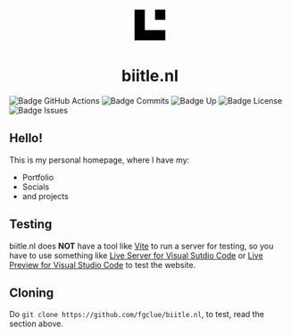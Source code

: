 <p align="center">
    <img src="src/assets/logobl.png" width="64px">
</p>
<h1 align="center">
    biitle.nl
</h1>

<p align="center">

![Badge GitHub Actions] ![Badge Commits] ![Badge Up] ![Badge License] ![Badge Issues]

</p>

## Hello!
This is my personal homepage, where I have my:

- Portfolio
- Socials
- and projects

## Testing
biitle.nl does **NOT** have a tool like [Vite](https://vitejs.dev) to run a server for testing, so you have to use something like [Live Server for Visual Sutdio Code](https://marketplace.visualstudio.com/items?itemName=ritwickdey.LiveServer) or [Live Preview for Visual Studio Code](https://marketplace.visualstudio.com/items?itemName=ms-vscode.live-server) to test the website.

## Cloning

Do `git clone https://github.com/fgclue/biitle.nl`, to test, read the section above.

<!---------------------[Badges]--------------------->

[Badge GitHub Actions]: https://img.shields.io/github/actions/workflow/status/fgclue/biitle.nl/a?label=Build
[Badge Commits]: https://img.shields.io/github/commit-activity/m/fgclue/biitle.nl?label=Commits
[Badge Up]: https://img.shields.io/website?url=https%3A%2F%2Fbiitle.nl&label=Website%3A%20biitle.nl
[Badge License]: https://img.shields.io/badge/License-MIT-red.svg
[Badge Issues]: https://img.shields.io/github/issues/fgclue/biitle.nl